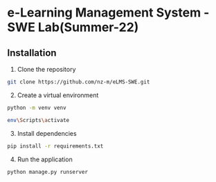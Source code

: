 # e-Learning Management System - SWE Lab(Summer-22)

## Installation

1. Clone the repository

```bash
git clone https://github.com/nz-m/eLMS-SWE.git
```

2. Create a virtual environment

```bash
python -m venv venv
```

```bash
env\Scripts\activate
```

3. Install dependencies

```bash
pip install -r requirements.txt
```

4. Run the application

```bash
python manage.py runserver
```
